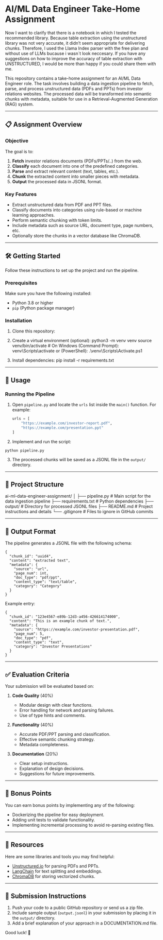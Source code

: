 # AI/ML Data Engineer Take-Home Assignment

Now I want to clarify that there is a notebook in which I tested the recommended library. Because table extraction using the unstructured library was not very accurate, it didn’t seem appropriate for delivering chunks. Therefore, I used the Llama Index parser with the free plan and without use of LLMs bucause i wasn´t look neccesary. If you have any suggestions on how to improve the accuracy of table extraction with UNSTRUCTURED, I would be more than happy if you could share them with me.

This repository contains a take-home assignment for an AI/ML Data Engineer role. The task involves building a data ingestion pipeline to fetch, parse, and process unstructured data (PDFs and PPTs) from investor relations websites. The processed data will be transformed into semantic chunks with metadata, suitable for use in a Retrieval-Augmented Generation (RAG) system.

---

## 📋 Assignment Overview

### Objective

The goal is to:

1. **Fetch** investor relations documents (PDFs/PPTs/..) from the web.
2. **Classify** each document into one of the predefined categories.
3. **Parse** and extract relevant content (text, tables, etc.).
4. **Chunk** the extracted content into smaller pieces with metadata.
5. **Output** the processed data in JSONL format.

### Key Features

- Extract unstructured data from PDF and PPT files.
- Classify documents into categories using rule-based or machine learning approaches.
- Perform semantic chunking with token limits.
- Include metadata such as source URL, document type, page numbers, etc.
- Optionally store the chunks in a vector database like ChromaDB.

---

## 🛠️ Getting Started

Follow these instructions to set up the project and run the pipeline.

### Prerequisites

Make sure you have the following installed:

- Python 3.8 or higher
- `pip` (Python package manager)

### Installation

1. Clone this repository:


2. Create a virtual environment (optional):
   python3 -m venv venv
   source venv/bin/activate # On Windows (Command Prompt): venv\Scripts\activate or (PowerShell): .\venv\Scripts\Activate.ps1

3. Install dependencies:
   pip install -r requirements.txt

---

## 🚀 Usage

### Running the Pipeline

1. Open `pipeline.py` and locate the `urls` list inside the `main()` function. For example:

   ```python
   urls = [
       "https://example.com/investor-report.pdf",
       "https://example.com/presentation.ppt"
   ]
   ```

2. Implement and run the script:
```
python pipeline.py
```
3. The processed chunks will be saved as a JSONL file in the `output/` directory.

---

## 📂 Project Structure

ai-ml-data-engineer-assignment/
│
├── pipeline.py # Main script for the data ingestion pipeline
├── requirements.txt # Python dependencies
├── output/ # Directory for processed JSONL files
├── README.md # Project instructions and details
└── .gitignore # Files to ignore in GitHub commits

---

## 📝 Output Format

The pipeline generates a JSONL file with the following schema:

```
{
  "chunk_id": "uuid4",
  "content": "extracted text",
  "metadata": {
    "source": "url",
    "page_num": int,
    "doc_type": "pdf/ppt",
    "content_type": "text/table",
    "category": "Category"
  }
}
```
Example entry:
```
{
  "chunk_id": "123e4567-e89b-12d3-a456-426614174000",
  "content": "This is an example chunk of text.",
  "metadata": {
    "source": "https://example.com/investor-presentation.pdf",
    "page_num": 5,
    "doc_type": "pdf",
    "content_type": "text",
    "category": "Investor Presentations"
  }
}
```
---

## ✅ Evaluation Criteria

Your submission will be evaluated based on:

1. **Code Quality** (40%)

   - Modular design with clear functions.
   - Error handling for network and parsing failures.
   - Use of type hints and comments.

2. **Functionality** (40%)

   - Accurate PDF/PPT parsing and classification.
   - Effective semantic chunking strategy.
   - Metadata completeness.

3. **Documentation** (20%)
   - Clear setup instructions.
   - Explanation of design decisions.
   - Suggestions for future improvements.

---

## 🌟 Bonus Points

You can earn bonus points by implementing any of the following:

- Dockerizing the pipeline for easy deployment.
- Adding unit tests to validate functionality.
- Implementing incremental processing to avoid re-parsing existing files.

---

## 📖 Resources

Here are some libraries and tools you may find helpful:

- [Unstructured.io](https://github.com/Unstructured-IO/unstructured) for parsing PDFs and PPTs.
- [LangChain](https://langchain.readthedocs.io/) for text splitting and embeddings.
- [ChromaDB](https://www.trychroma.com/) for storing vectorized chunks.

---

## 📨 Submission Instructions

1. Push your code to a public GitHub repository or send us a zip file.
2. Include sample output (`output.jsonl`) in your submission by placing it in the `output/` directory.
3. Add a brief explanation of your approach in a DOCUMENTATION.md file.

Good luck! 🚀
